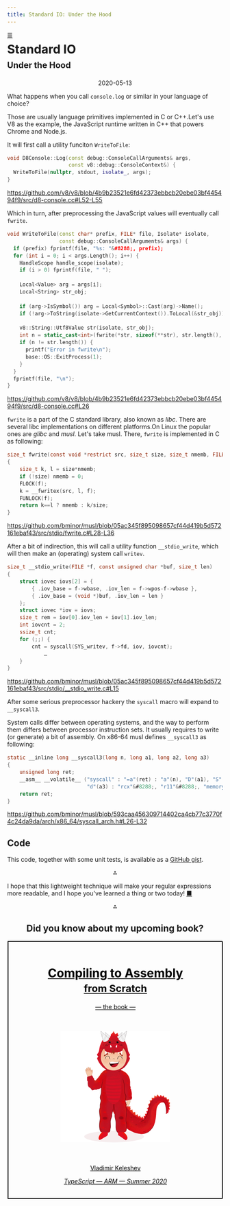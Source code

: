 ```yaml
---
title: Standard IO: Under the Hood
---
```



<style> #home { position:absolute; line-height: inherit; } </style>

<span id=home><a title=Home href=/>☰</a></span>

<h1>
  Standard IO
<br/>
  <small><small>Under the Hood</small></small><br/>
</h1>

<center>2020-05-13</center>

What happens when you call `console.log` or similar in your language of choice?

Those are usually language primitives implemented in C or C++.Let's use V8 as the example, the JavaScript runtime written in C++ that powers Chrome and Node.js.

It will first call a utility funciton `WriteToFile`:

```cpp
void D8Console::Log(const debug::ConsoleCallArguments& args,
                    const v8::debug::ConsoleContext&) {
  WriteToFile(nullptr, stdout, isolate_, args);
}
```

<https://github.com/v8/v8/blob/4b9b23521e6fd42373ebbcb20ebe03bf445494f9/src/d8-console.cc#L52-L55>

Which in turn, after preprocessing the JavaScript values will eventually call `fwrite`.

```cpp
void WriteToFile(const char* prefix, FILE* file, Isolate* isolate,
                 const debug::ConsoleCallArguments& args) {
  if (prefix) fprintf(file, "%s: "&#8288;, prefix);
  for (int i = 0; i < args.Length(); i++) {
    HandleScope handle_scope(isolate);
    if (i > 0) fprintf(file, " ");

    Local<Value> arg = args[i];
    Local<String> str_obj;

    if (arg->IsSymbol()) arg = Local<Symbol>::Cast(arg)->Name();
    if (!arg->ToString(isolate->GetCurrentContext()).ToLocal(&str_obj)) return;

    v8::String::Utf8Value str(isolate, str_obj);
    int n = static_cast<int>(fwrite(*str, sizeof(**str), str.length(), file));
    if (n != str.length()) {
      printf("Error in fwrite\n");
      base::OS::ExitProcess(1);
    }
  }
  fprintf(file, "\n");
}
```

<https://github.com/v8/v8/blob/4b9b23521e6fd42373ebbcb20ebe03bf445494f9/src/d8-console.cc#L26>

`fwrite` is a part of the C standard library, also known as *libc*.
There are several libc implementations on different platforms.On Linux the popular ones are *glibc* and *musl*.
Let's take musl.
There, `fwrite` is implemented in C as following:

```c
size_t fwrite(const void *restrict src, size_t size, size_t nmemb, FILE *restrict f)
{
	size_t k, l = size*nmemb;
	if (!size) nmemb = 0;
	FLOCK(f);
	k = __fwritex(src, l, f);
	FUNLOCK(f);
	return k==l ? nmemb : k/size;
}
```

<https://github.com/bminor/musl/blob/05ac345f895098657cf44d419b5d572161ebaf43/src/stdio/fwrite.c#L28-L36>

After a bit of indirection, this will call
a utility function `__stdio_write`, which will then make an (operating) system call `writev`.

```c
size_t __stdio_write(FILE *f, const unsigned char *buf, size_t len)
{
	struct iovec iovs[2] = {
		{ .iov_base = f->wbase, .iov_len = f->wpos-f->wbase },
		{ .iov_base = (void *)buf, .iov_len = len }
	};
	struct iovec *iov = iovs;
	size_t rem = iov[0].iov_len + iov[1].iov_len;
	int iovcnt = 2;
	ssize_t cnt;
	for (;;) {
		cnt = syscall(SYS_writev, f->fd, iov, iovcnt);
        	…
	}
}
```

<https://github.com/bminor/musl/blob/05ac345f895098657cf44d419b5d572161ebaf43/src/stdio/__stdio_write.c#L15>

After some serious preprocessor hackery the `syscall` macro will expand to `__syscall3`.

System calls differ between operating systems, and the way to perform them differs between processor instruction sets.
It usually requires to write (or generate) a bit of assembly.
On x86-64 musl defines `__syscall3` as following:

```c
static __inline long __syscall3(long n, long a1, long a2, long a3)
{
	unsigned long ret;
	__asm__ __volatile__ ("syscall" : "=a"(ret) : "a"(n), "D"(a1), "S"(a2),
						  "d"(a3) : "rcx"&#8288;, "r11"&#8288;, "memory");
	return ret;
}
```

<https://github.com/bminor/musl/blob/593caa456309714402ca4cb77c3770f4c24da9da/arch/x86_64/syscall_arch.h#L26-L32>











## Code

This code, together with some unit tests,
is available as a
[GitHub gist](https://gist.github.com/keleshev/c49465caed1f114b2bb3f2b730e221ca).

<center>⁂</center>

I hope that this lightweight technique
will make your regular expressions more readable,
and I hope you've learned a thing or two today!
[&#9632;](/ "Home")



<center>


⁂

<style>
#cover {
  border: 1px solid black;
  width: 500px;
  color: black;
  display: block;
}

</style>



<h2>Did you know about my upcoming book?
</h2>


<div id=cover >
<a id=cover href=/compiling-to-assembly-from-scratch-the-book >

<br/>

<h1>Compiling to Assembly<br/><small>from Scratch<br/><small><em></em></small></small></h1>

— the book —<br/>
<br/>
<br/>

<img src=/dragon.png width=256 height=260 />

<br/>
<br/>
<br/>


<p>Vladimir Keleshev</p>

<em>TypeScript — ARM — Summer 2020</em>
<br/>
<br/>

</a>
</div>

</center>
